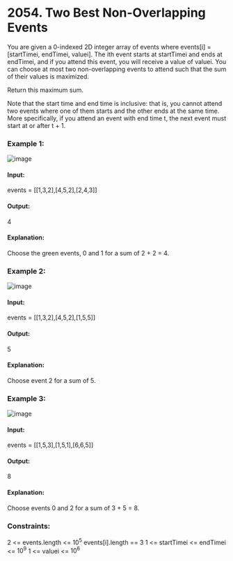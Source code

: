 # 2054. Two Best Non-Overlapping Events
You are given a 0-indexed 2D integer array of events where events[i] = [startTimei, endTimei, valuei]. The ith event starts at startTimei and ends at endTimei, and if you attend this event, you will receive a value of valuei. You can choose at most two non-overlapping events to attend such that the sum of their values is maximized.

Return this maximum sum.

Note that the start time and end time is inclusive: that is, you cannot attend two events where one of them starts and the other ends at the same time. More specifically, if you attend an event with end time t, the next event must start at or after t + 1.

### Example 1:
![image](https://github.com/user-attachments/assets/3a64480f-4938-4b10-81ea-0d0994fa7fbe)
#### Input:
events = [[1,3,2],[4,5,2],[2,4,3]]
#### Output:
4
#### Explanation:
Choose the green events, 0 and 1 for a sum of 2 + 2 = 4.

### Example 2:
![image](https://github.com/user-attachments/assets/b6380c92-3646-4657-b94d-8f92ed677410)
#### Input:
events = [[1,3,2],[4,5,2],[1,5,5]]
#### Output:
5
#### Explanation:
Choose event 2 for a sum of 5.

### Example 3:
![image](https://github.com/user-attachments/assets/cd793c6e-309f-4362-a4f4-6865921ba501)
#### Input:
events = [[1,5,3],[1,5,1],[6,6,5]]
#### Output:
8
#### Explanation:
Choose events 0 and 2 for a sum of 3 + 5 = 8.
 
### Constraints:
2 <= events.length <= $`10^5`$
events[i].length == 3
1 <= startTimei <= endTimei <= $`10^9`$
1 <= valuei <= $`10^6`$

